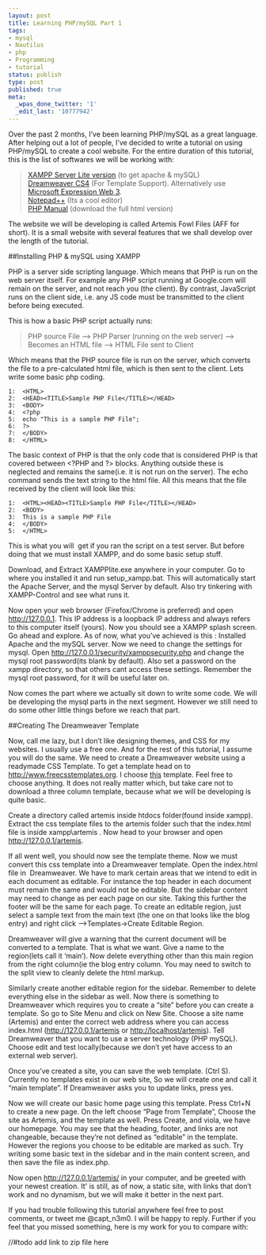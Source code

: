 ```yaml
---
layout: post
title: Learning PHP/mySQL Part 1
tags:
- mysql
- Nautilus
- php
- Programming
- tutorial
status: publish
type: post
published: true
meta:
  _wpas_done_twitter: '1'
  _edit_last: '10777942'
---
```

Over the past 2 months, I’ve been learning PHP/mySQL as a great language. After helping out a lot of people, I’ve decided to write a tutorial on using PHP/mySQL to create a cool website. For the entire duration of this tutorial, this is the list of softwares we will be working with:

><a href="http://www.google.com/search?btnI=I'm Feeling Lucky&amp;q=XAMPP Server Lite version">XAMPP Server Lite version</a> (to get apache &amp; mySQL)  
><a href="www.mediafire.com/?4eemynbynjw" target="_blank">Dreamweaver CS4</a> (For Template Support). Alternatively use <a href="http://www.google.com/search?btnI=I'm Feeling Lucky&amp;q=Microsoft Expression Web 3">Microsoft Expression Web 3</a>.  
><a href="http://www.google.com/search?btnI=I'm Feeling Lucky&amp;q=Notepad++">Notepad++</a> (Its a cool editor)  
><a href="http://www.google.com/search?btnI=I'm Feeling Lucky&amp;q=PHP Manual">PHP Manual</a> (download the full html version)

The website we will be developing is called Artemis Fowl Files (AFF for short). It is a small website with several features that we shall develop over the length of the tutorial.

##Installing PHP &amp; mySQL using XAMPP


PHP is a server side scripting language. Which means that PHP is run on the web server itself. For example any PHP script running at Google.com will remain on the server, and not reach you (the client). By contrast, JavaScript runs on the client side, i.e. any JS code must be transmitted to the client before being executed.

This is how a basic PHP script actually runs:

>PHP source File –&gt; PHP Parser (running on the web server) –&gt; Becomes an HTML file –&gt; HTML File sent to Client

Which means that the PHP source file is run on the server, which converts the file to a pre-calculated html file, which is then sent to the client. Lets write some basic php coding.

    1:  <HTML>
    2:  <HEAD><TITLE>Sample PHP File</TITLE></HEAD>
    3:  <BODY>
    4:  <?php
    5:  echo "This is a sample PHP File";
    6:  ?>
    7:  </BODY>
    8:  </HTML>

The basic context of PHP is that the only code that is considered PHP is that covered between &lt;?PHP and ?&gt; blocks. Anything outside these is neglected and remains the same(i.e. it is not run on the server). The echo command sends the text string to the html file. All this means that the file received by the client will look like this:

    1:  <HTML><HEAD><TITLE>Sample PHP File</TITLE></HEAD>
    2:  <BODY>
    3:  This is a sample PHP File
    4:  </BODY>
    5:  </HTML>


This is what you will  get if you ran the script on a test server. But before doing that we must install XAMPP, and do some basic setup stuff.

Download, and Extract XAMPPlite.exe anywhere in your computer. Go to where you installed it and run setup_xampp.bat. This will automatically start the Apache Server, and the mysql Server by default. Also try tinkering with XAMPP-Control and see what runs it.

Now open your web browser (Firefox/Chrome is preferred) and open <a href="http://127.0.0.1">http://127.0.0.1</a>. This IP address is a loopback IP address and always refers to this computer itself (yours). Now you should see a XAMPP splash screen. Go ahead and explore. As of now, what you’ve achieved is this : Installed Apache and the mySQL server. Now we need to change the settings for mysql. Open <a href="http://127.0.0.1/security/xamppsecurity.php">http://127.0.0.1/security/xamppsecurity.php</a> and change the mysql root password(its blank by default). Also set a password on the xampp directory, so that others cant access these settings. Remember the mysql root password, for it will be useful later on.

Now comes the part where we actually sit down to write some code. We will be developing the mysql parts in the next segment. However we still need to do some other little things before we reach that part.

##Creating The Dreamweaver Template

Now, call me lazy, but I don’t like designing themes, and CSS for my websites. I usually use a free one. And for the rest of this tutorial, I assume you will do the same. We need to create a Dreamweaver website using a readymade CSS Template. To get a template head on to <a href="http://www.freecsstemplates.org">http://www.freecsstemplates.org</a>. I choose <a href="http://www.freecsstemplates.org/preview/reckoning" target="_blank">this</a> template. Feel free to choose anything. It does not really matter which, but take care not to download a three column template, because what we will be developing is quite basic.

Create a directory called artemis inside htdocs folder(found inside xampp). Extract the css template files to the artemis folder such that the index.html file is inside xampp\artemis . Now head to your browser and open <a href="http://127.0.0.1/artemis">http://127.0.0.1/artemis</a>.

If all went well, you should now see the template theme. Now we must convert this css template into a Dreamweaver template. Open the index.html file in  Dreamweaver. We have to mark certain areas that we intend to edit in each document as editable. For instance the top header in each document must remain the same and would not be editable. But the sidebar content may need to change as per each page on our site. Taking this further the footer will be the same for each page. To create an editable region, just select a sample text from the main text (the one on that looks like the blog entry) and right click –&gt;Templates-&gt;Create Editable Region.

Dreamweaver will give a warning that the current document will be converted to a template. That is what we want. Give a name to the region(lets call it ‘main’). Now delete everything other than this main region from the right column(ie the blog entry column. You may need to switch to the split view to cleanly delete the html markup.

Similarly create another editable region for the sidebar. Remember to delete everything else in the sidebar as well. Now there is something to Dreamweaver which requires you to create a “site” before you can create a template. So go to Site Menu and click on New Site. Choose a site name (Artemis) and enter the correct web address where you can access index.html (<a href="http://127.0.0.1/artemis">http://127.0.0.1/artemis</a> or <a href="http://localhost/artemis">http://localhost/artemis</a>). Tell Dreamweaver that you want to use a server technology (PHP mySQL). Choose edit and test locally(because we don’t yet have access to an external web server).

Once you’ve created a site, you can save the web template. (Ctrl S). Currently no templates exist in our web site, So we will create one and call it “main template”. If Dreamweaver asks you to update links, press yes.

Now we will create our basic home page using this template. Press Ctrl+N to create a new page. On the left choose “Page from Template”, Choose the site as Artemis, and the template as well. Press Create, and viola, we have our homepage. You may see that the heading, footer, and links are not changeable, because they’re not defined as “editable” in the template. However the regions you choose to be editable are marked as such. Try writing some basic text in the sidebar and in the main content screen, and then save the file as index.php.

Now open <http://127.0.0.1/artemis/> in your computer, and be greeted with your newest creation. It' is still, as of now, a static site, with links that don’t work and no dynamism, but we will make it better in the next part.

If you had trouble following this tutorial anywhere feel free to post comments, or tweet me @capt_n3m0. I will be happy to reply. Further if you feel that you missed something, here is my work for you to compare with:

//#todo add link to zip file here
